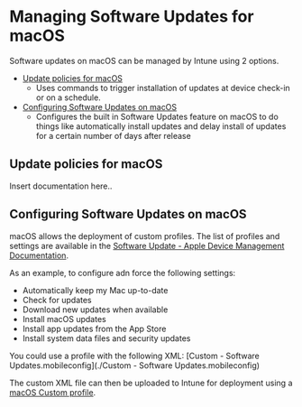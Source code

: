 # Managing Software Updates for macOS

Software updates on macOS can be managed by Intune using 2 options.

 - [Update policies for macOS](#Update-policies-for-macOS)
   - Uses commands to trigger installation of updates at device check-in or on a schedule.
 - [Configuring Software Updates on macOS](#Configuring-Software-Updates-on-macOS)
   - Configures the built in Software Updates feature on macOS to do things like automatically install updates and delay install of updates for a certain number of days after release
   
## Update policies for macOS
Insert documentation here..
   
## Configuring Software Updates on macOS
macOS allows the deployment of custom profiles. The list of profiles and settings are available in the [Software Update - Apple Device Management Documentation](https://developer.apple.com/documentation/devicemanagement/softwareupdate).

As an example, to configure adn force the following settings:
 - Automatically keep my Mac up-to-date
 - Check for updates
 - Download new updates when available
 - Install macOS updates
 - Install app updates from the App Store
 - Install system data files and security updates
 
 You could use a profile with the following XML:
 [Custom - Software Updates.mobileconfig](./Custom - Software Updates.mobileconfig)

The custom XML file can then be uploaded to Intune for deployment using a [macOS Custom profile](https://docs.microsoft.com/en-us/mem/intune/configuration/custom-settings-macos).
